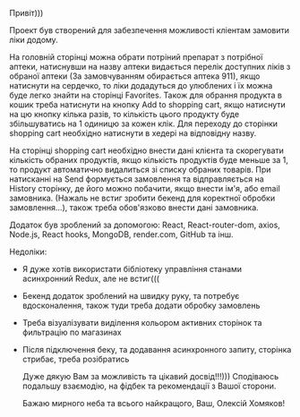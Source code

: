 Привіт)))

Проект був створений для забезпечення можливості кліентам замовити ліки додому.

На головній сторінці можна обрати потріний препарат з потрібної аптеки,
натиснувши на назву аптеки видається перелік доступних ліків з обраної аптеки
(За замовчуванням обирається аптека 911), якщо натиснути на сердечко, то ліки
додадуться до улюблених і їх можна буде легко знайти на сторінці Favorites.
Також для обрання продукта в кошик треба натиснути на кнопку Add to shopping
cart, якщо натиснути на цю кнопку кілька разів, то кількість цього продукту буде
збільшуватись на 1 одиницю за кожен клік. Для переходу до сторінки shopping cart
необхідно натиснути в хедері на відповідну назву.

На сторінці shopping cart необхідно внести дані клієнта та скорегувати кількість
обраних продуктів, якщо кількість продуктів буде меньше за 1, то продукт
автоматично видалиться зі списку обраних товарів. При натисканні на Send
формується замовлення та відправляється на History сторінку, де його можно
побачити, якщо внести ім'я, або email замовника. (Нажаль не встиг зробити бекенд
для коректної обробки замовлення...), також треба обов'язково внести дані
замовника.

Додаток був зроблений за допомогою: React, React-router-dom, axios, Node.js,
React hooks, MongoDB, render.com, GitHub та інш.

Недоліки:

- Я дуже хотів використати бібліотеку управління станами асинхронний Redux, але
  не встиг(((

- Бекенд додаток зроблений на швидку руку, та потребує вдосконалення, також туди
  треба додати обробку замовлень

- Треба візуалізувати виділення кольором активних сторінок та фильтрацію по
  магазинах

- Після підключення беку, та додавання асинхронного запиту, сторінка стрибає,
  треба розібратись

  Дуже дякую Вам за можливість та цікавий досвід!!!))) Сподіваюсь подальшу
  взаємодію, на фідбек та рекомендації з Вашої сторони.

  Бажаю мирного неба та всього найкращого, Ваш, Олексій Хомяков!
